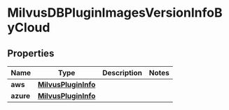 

# MilvusDBPluginImagesVersionInfoByCloud


## Properties

Name | Type | Description | Notes
------------ | ------------- | ------------- | -------------
**aws** | [**MilvusPluginInfo**](MilvusPluginInfo.md) |  | 
**azure** | [**MilvusPluginInfo**](MilvusPluginInfo.md) |  | 



